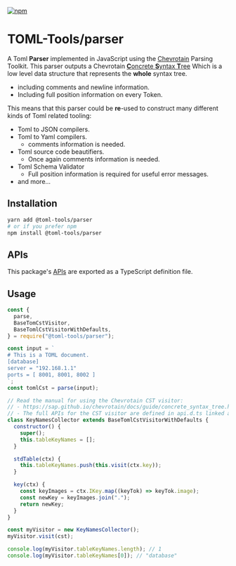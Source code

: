 [![npm](https://img.shields.io/npm/v/@toml-tools/parser.svg)](https://www.npmjs.com/package/@toml-tools/parser)

# TOML-Tools/parser

A Toml **Parser** implemented in JavaScript using the [Chevrotain](https://github.com/SAP/chevrotain) Parsing Toolkit.
This parser outputs a Chevrotain [**C**oncrete **S**yntax **T**ree](https://sap.github.io/chevrotain/docs/guide/concrete_syntax_tree.html)
Which is a low level data structure that represents the **whole** syntax tree.

- including comments and newline information.
- Including full position information on every Token.

This means that this parser could be **re**-used to construct many different kinds of Toml related tooling:

- Toml to JSON compilers.
- Toml to Yaml compilers.
  - comments information is needed.
- Toml source code beautifiers.
  - Once again comments information is needed.
- Toml Schema Validator
  - Full position information is required for useful error messages.
- and more...

## Installation

```bash
yarn add @toml-tools/parser
# or if you prefer npm
npm install @toml-tools/parser
```

## APIs

This package's [APIs](./api.d.ts) are exported as a TypeScript definition file.

## Usage

```javascript
const {
  parse,
  BaseTomCstVisitor,
  BaseTomlCstVisitorWithDefaults,
} = require("@toml-tools/parser");

const input = `
# This is a TOML document.
[database]
server = "192.168.1.1"
ports = [ 8001, 8001, 8002 ]
`;
const tomlCst = parse(input);

// Read the manual for using the Chevrotain CST visitor:
// - https://sap.github.io/chevrotain/docs/guide/concrete_syntax_tree.html#cst-visitor
// - The full APIs for the CST visitor are defined in api.d.ts linked above
class KeyNamesCollector extends BaseTomlCstVisitorWithDefaults {
  constructor() {
    super();
    this.tableKeyNames = [];
  }

  stdTable(ctx) {
    this.tableKeyNames.push(this.visit(ctx.key));
  }

  key(ctx) {
    const keyImages = ctx.IKey.map((keyTok) => keyTok.image);
    const newKey = keyImages.join(".");
    return newKey;
  }
}

const myVisitor = new KeyNamesCollector();
myVisitor.visit(cst);

console.log(myVisitor.tableKeyNames.length); // 1
console.log(myVisitor.tableKeyNames[0]); // "database"
```

